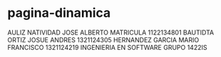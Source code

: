 # pagina-dinamica
AULIZ NATIVIDAD JOSE ALBERTO MATRICULA 1122134801
BAUTIDTA ORTIZ JOSUE ANDRES 1321124305
HERNANDEZ GARCIA MARIO FRANCISCO 1321124219
INGENIERIA EN SOFTWARE GRUPO 1422IS

